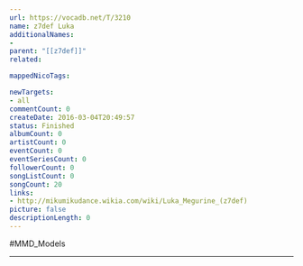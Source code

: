 ```yaml
---
url: https://vocadb.net/T/3210
name: z7def Luka
additionalNames: 
- 
parent: "[[z7def]]"
related:

mappedNicoTags:

newTargets:
- all
commentCount: 0
createDate: 2016-03-04T20:49:57
status: Finished
albumCount: 0
artistCount: 0
eventCount: 0
eventSeriesCount: 0
followerCount: 0
songListCount: 0
songCount: 20
links: 
- http://mikumikudance.wikia.com/wiki/Luka_Megurine_(z7def)
picture: false
descriptionLength: 0
---
```


#MMD_Models



---

